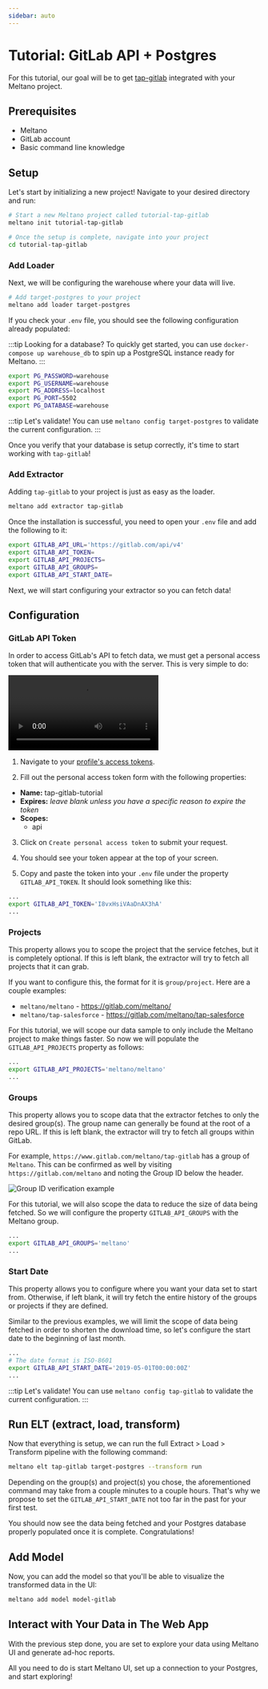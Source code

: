 ```yaml
---
sidebar: auto
---
```


# Tutorial: GitLab API + Postgres

For this tutorial, our goal will be to get [tap-gitlab](https://gitlab.com/meltano/tap-gitlab) integrated with your Meltano project.

## Prerequisites

- Meltano
- GitLab account
- Basic command line knowledge

## Setup

Let's start by initializing a new project! Navigate to your desired directory and run:

```bash
# Start a new Meltano project called tutorial-tap-gitlab
meltano init tutorial-tap-gitlab

# Once the setup is complete, navigate into your project
cd tutorial-tap-gitlab
```

### Add Loader

Next, we will be configuring the warehouse where your data will live.

```bash
# Add target-postgres to your project
meltano add loader target-postgres
```

If you check your `.env` file, you should see the following configuration already populated:

:::tip Looking for a database?
To quickly get started, you can use `docker-compose up warehouse_db` to spin up a PostgreSQL instance ready for Meltano.
:::

```bash
export PG_PASSWORD=warehouse
export PG_USERNAME=warehouse
export PG_ADDRESS=localhost
export PG_PORT=5502
export PG_DATABASE=warehouse
```

:::tip Let's validate!
You can use `meltano config target-postgres` to validate the current configuration.
:::

Once you verify that your database is setup correctly, it's time to start working with `tap-gitlab`!

### Add Extractor

Adding `tap-gitlab` to your project is just as easy as the loader.

```bash
meltano add extractor tap-gitlab
```

Once the installation is successful, you need to open your `.env` file and add the following to it:

```bash
export GITLAB_API_URL='https://gitlab.com/api/v4'
export GITLAB_API_TOKEN=
export GITLAB_API_PROJECTS=
export GITLAB_API_GROUPS=
export GITLAB_API_START_DATE=
```

Next, we will start configuring your extractor so you can fetch data!

## Configuration

### GitLab API Token

In order to access GitLab's API to fetch data, we must get a personal access token that will authenticate you with the server. This is very simple to do:

<video controls style="max-width: 100%">
  <source src="/screenshots/personal-access-token.mov">
</video>

1. Navigate to your [profile's access tokens](https://gitlab.com/profile/personal_access_tokens).

2. Fill out the personal access token form with the following properties:

- **Name:** tap-gitlab-tutorial
- **Expires:** _leave blank unless you have a specific reason to expire the token_
- **Scopes:**
  - api

3. Click on `Create personal access token` to submit your request.

4. You should see your token appear at the top of your screen.

5. Copy and paste the token into your `.env` file under the property `GITLAB_API_TOKEN`. It should look something like this:

```bash
...
export GITLAB_API_TOKEN='I8vxHsiVAaDnAX3hA'
...
```

### Projects

This property allows you to scope the project that the service fetches, but it is completely optional. If this is left blank, the extractor will try to fetch all projects that it can grab.

If you want to configure this, the format for it is `group/project`. Here are a couple examples:

- `meltano/meltano` - https://gitlab.com/meltano/
- `meltano/tap-salesforce` - https://gitlab.com/meltano/tap-salesforce

For this tutorial, we will scope our data sample to only include the Meltano project to make things faster. So now we will populate the `GITLAB_API_PROJECTS` property as follows:

```bash
...
export GITLAB_API_PROJECTS='meltano/meltano'
...
```

### Groups

This property allows you to scope data that the extractor fetches to only the desired group(s). The group name can generally be found at the root of a repo URL. If this is left blank, the extractor will try to fetch all groups within GitLab.

For example, `https://www.gitlab.com/meltano/tap-gitlab` has a group of `Meltano`. This can be confirmed as well by visiting `https://gitlab.com/meltano` and noting the Group ID below the header.

![Group ID verification example](/screenshots/group-header-example.png)

For this tutorial, we will also scope the data to reduce the size of data being fetched. So we will configure the property `GITLAB_API_GROUPS` with the Meltano group.

```bash
...
export GITLAB_API_GROUPS='meltano'
...
```

### Start Date

This property allows you to configure where you want your data set to start from. Otherwise, if left blank, it will try fetch the entire history of the groups or projects if they are defined.

Similar to the previous examples, we will limit the scope of data being fetched in order to shorten the download time, so let's configure the start date to the beginning of last month.

```bash
...
# The date format is ISO-8601
export GITLAB_API_START_DATE='2019-05-01T00:00:00Z'
...
```

:::tip Let's validate!
You can use `meltano config tap-gitlab` to validate the current configuration.
:::

## Run ELT (extract, load, transform)

Now that everything is setup, we can run the full Extract > Load > Transform pipeline with the following command:

```bash
meltano elt tap-gitlab target-postgres --transform run
```

Depending on the group(s) and project(s) you chose, the aforementioned command may take from a couple minutes to a couple hours. That's why we propose to set the `GITLAB_API_START_DATE` not too far in the past for your first test.

You should now see the data being fetched and your Postgres database properly populated once it is complete. Congratulations!

## Add Model

Now, you can add the model so that you'll be able to visualize the transformed data in the UI:

```bash
meltano add model model-gitlab
```

## Interact with Your Data in The Web App

With the previous step done, you are set to explore your data using Meltano UI and generate ad-hoc reports.

All you need to do is start Meltano UI, set up a connection to your Postgres, and start exploring!
